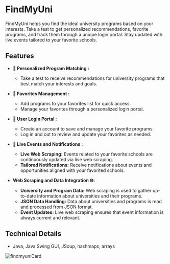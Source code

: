 # FindMyUni

FindMyUni helps you find the ideal university programs based on your interests. Take a test to get personalized recommendations, favorite programs, and track them 
through a unique login portal. Stay updated with live events tailored to your favorite schools.

## Features

- **🎯 Personalized Program Matching :**
  - Take a test to receive recommendations for university programs that best match your interests and goals.

- **💖 Favorites Management :**
  - Add programs to your favorites list for quick access.
  - Manage your favorites through a personalized login portal.

- **🔐 User Login Portal :**
  - Create an account to save and manage your favorite programs.
  - Log in and out to review and update your favorites as needed.

- **📅 Live Events and Notifications :**
  - **Live Web Scraping:** Events related to your favorite schools are continuously updated via live web scraping.
  - **Tailored Notifications:** Receive notifications about events and opportunities aligned with your favorited schools.

- **Web Scraping and Data Integration 🌐:**
  - **University and Program Data:** Web scraping is used to gather up-to-date information about universities and their programs.
  - **JSON Data Handling:** Data about universities and programs is read and processed from JSON format.
  - **Event Updates:** Live web scraping ensures that event information is always current and relevant.

## Technical Details

- Java, Java Swing GUI, JSoup, hashmaps, arrays

![findmyuniCard](https://github.com/user-attachments/assets/27ceeda1-7202-4b64-af66-d1191b51354b)

